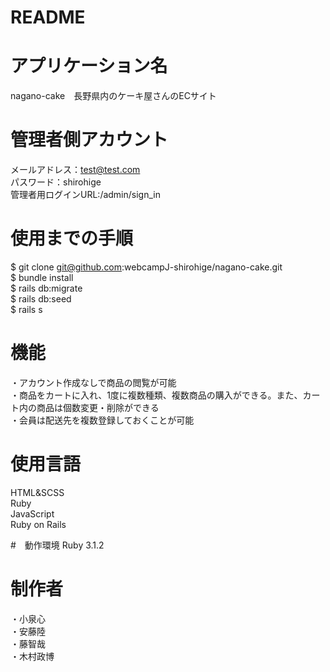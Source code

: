 # README

# アプリケーション名
nagano-cake　長野県内のケーキ屋さんのECサイト　

# 管理者側アカウント
メールアドレス：test@test.com<br>
パスワード：shirohige<br>
管理者用ログインURL:/admin/sign_in

# 使用までの手順
$ git clone git@github.com:webcampJ-shirohige/nagano-cake.git<br>
$ bundle install<br>
$ rails db:migrate<br>
$ rails db:seed<br>
$ rails s<br>

# 機能
・アカウント作成なしで商品の閲覧が可能<br>
・商品をカートに入れ、1度に複数種類、複数商品の購入ができる。また、カート内の商品は個数変更・削除ができる<br>
・会員は配送先を複数登録しておくことが可能<br>

# 使用言語
HTML&SCSS<br>
Ruby<br>
JavaScript<br>
Ruby on Rails<br>

#　動作環境
Ruby 3.1.2

# 制作者
・小泉心<br>
・安藤陸<br>
・藤智哉<br>
・木村政博


